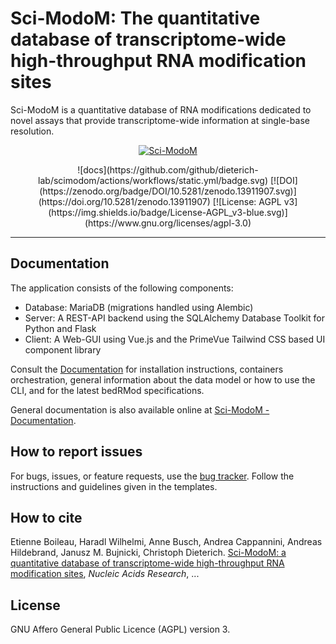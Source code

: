 # Sci-ModoM: The quantitative database of transcriptome-wide high-throughput RNA modification sites

Sci-ModoM is a quantitative database of RNA modifications dedicated to novel assays that provide transcriptome-wide information at
single-base resolution.

<p align="center">
  <a href="https://dieterich-lab.github.io/scimodom/index.html"><img alt="Sci-ModoM" src="https://github.com/dieterich-lab/scimodom/raw/master/docs/source/_static/logo.png"></a>
</p>

<p align="center">
![docs](https://github.com/github/dieterich-lab/scimodom/actions/workflows/static.yml/badge.svg)
[![DOI](https://zenodo.org/badge/DOI/10.5281/zenodo.13911907.svg)](https://doi.org/10.5281/zenodo.13911907)
[![License: AGPL v3](https://img.shields.io/badge/License-AGPL_v3-blue.svg)](https://www.gnu.org/licenses/agpl-3.0)
</p>

---

## Documentation

The application consists of the following components:

- Database: MariaDB (migrations handled using Alembic)
- Server: A REST-API backend using the SQLAlchemy Database Toolkit for Python and Flask
- Client: A Web-GUI using Vue.js and the PrimeVue Tailwind CSS based UI component library

Consult the [Documentation](https://dieterich-lab.github.io/scimodom/index.html) for installation instructions, containers orchestration, general information about the data model or how to use the CLI, and for the latest bedRMod specifications.

General documentation is also available online at [Sci-ModoM - Documentation](https://scimodom.dieterichlab.org/documentation/about).

## How to report issues

For bugs, issues, or feature requests, use the [bug tracker](https://github.com/dieterich-lab/scimodom/issues). Follow the instructions and guidelines given in the templates.

## How to cite

Etienne Boileau, Haradl Wilhelmi, Anne Busch, Andrea Cappannini, Andreas Hildebrand, Janusz M. Bujnicki, Christoph Dieterich. [Sci-ModoM: a quantitative database of transcriptome-wide high-throughput RNA modification sites](none), _Nucleic Acids Research_, ...

## License

GNU Affero General Public Licence (AGPL) version 3.
